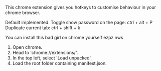 This chrome extension gives you hotkeys to customise behaviour in your chrome browser.

Default implemented:
Toggle show password on the page: ctrl + alt + P
Duplicate current tab: ctrl + shift + k

You can install this bad girl on chrome yourself ezpz nws
1. Open chrome.
2. Head to 'chrome://extensions/'.
3. In the top left, select 'Load unpacked'.
4. Load the root folder containing manifest.json.
